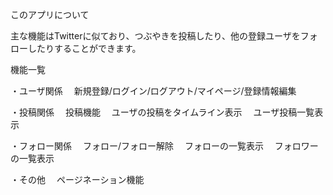 このアプリについて

主な機能はTwitterに似ており、つぶやきを投稿したり、他の登録ユーザをフォローしたりすることができます。


機能一覧

・ユーザ関係
　新規登録/ログイン/ログアウト/マイページ/登録情報編集
 
・投稿関係
　投稿機能
　ユーザの投稿をタイムライン表示
　ユーザ投稿一覧表示
 
・フォロー関係
　フォロー/フォロー解除
　フォローの一覧表示
　フォロワーの一覧表示
 
・その他
　ページネーション機能
